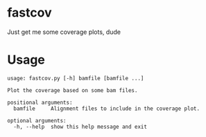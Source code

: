 # fastcov
Just get me some coverage plots, dude

# Usage
```
usage: fastcov.py [-h] bamfile [bamfile ...]

Plot the coverage based on some bam files.

positional arguments:
  bamfile     Alignment files to include in the coverage plot.

optional arguments:
  -h, --help  show this help message and exit
```
